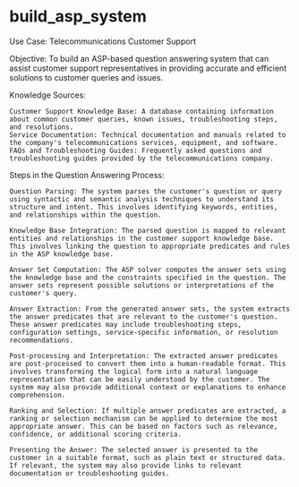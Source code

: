 # build_asp_system
Use Case: Telecommunications Customer Support

Objective: To build an ASP-based question answering system that can assist customer support representatives in providing accurate and efficient solutions to customer queries and issues.

Knowledge Sources:

    Customer Support Knowledge Base: A database containing information about common customer queries, known issues, troubleshooting steps, and resolutions.
    Service Documentation: Technical documentation and manuals related to the company's telecommunications services, equipment, and software.
    FAQs and Troubleshooting Guides: Frequently asked questions and troubleshooting guides provided by the telecommunications company.

Steps in the Question Answering Process:

    Question Parsing: The system parses the customer's question or query using syntactic and semantic analysis techniques to understand its structure and intent. This involves identifying keywords, entities, and relationships within the question.

    Knowledge Base Integration: The parsed question is mapped to relevant entities and relationships in the customer support knowledge base. This involves linking the question to appropriate predicates and rules in the ASP knowledge base.

    Answer Set Computation: The ASP solver computes the answer sets using the knowledge base and the constraints specified in the question. The answer sets represent possible solutions or interpretations of the customer's query.

    Answer Extraction: From the generated answer sets, the system extracts the answer predicates that are relevant to the customer's question. These answer predicates may include troubleshooting steps, configuration settings, service-specific information, or resolution recommendations.

    Post-processing and Interpretation: The extracted answer predicates are post-processed to convert them into a human-readable format. This involves transforming the logical form into a natural language representation that can be easily understood by the customer. The system may also provide additional context or explanations to enhance comprehension.

    Ranking and Selection: If multiple answer predicates are extracted, a ranking or selection mechanism can be applied to determine the most appropriate answer. This can be based on factors such as relevance, confidence, or additional scoring criteria.

    Presenting the Answer: The selected answer is presented to the customer in a suitable format, such as plain text or structured data. If relevant, the system may also provide links to relevant documentation or troubleshooting guides.

